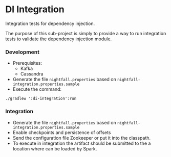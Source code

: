 # DI Integration

Integration tests for dependency injection.

The purpose of this sub-project is simply to provide a way to run integration tests to validate the dependency injection module.

### Development

* Prerequisites:
  * Kafka
  * Cassandra
* Generate the file ``nightfall.properties`` based on ``nightfall-integration.properties.sample``
* Execute the command:

```shell
./gradlew ':di-integration':run
```

### Integration

* Generate the file ``nightfall.properties`` based on ``nightfall-integration.properties.sample``
* Enable checkpoints and persistence of offsets
* Send the configuration file Zookeeper or put it into the classpath.
* To execute in integration the artifact should be submitted to the a location where can be loaded by Spark.
